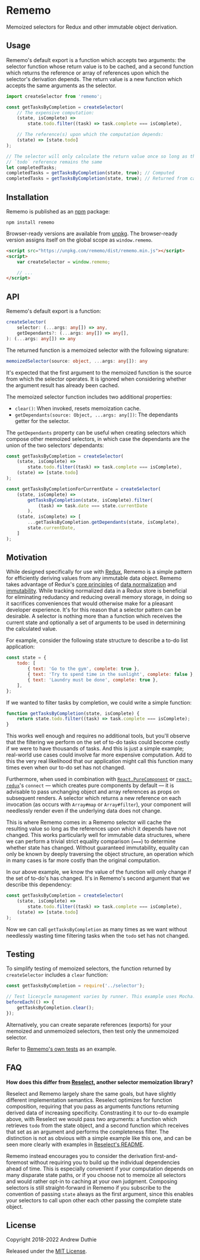 # Rememo

Memoized selectors for Redux and other immutable object derivation.

## Usage

Rememo's default export is a function which accepts two arguments: the selector function whose return value is to be cached, and a second function which returns the reference or array of references upon which the selector's derivation depends. The return value is a new function which accepts the same arguments as the selector.

```js
import createSelector from 'rememo';

const getTasksByCompletion = createSelector(
	// The expensive computation:
	(state, isComplete) =>
		state.todo.filter((task) => task.complete === isComplete),

	// The reference(s) upon which the computation depends:
	(state) => [state.todo]
);

// The selector will only calculate the return value once so long as the state
// `todo` reference remains the same
let completedTasks;
completedTasks = getTasksByCompletion(state, true); // Computed
completedTasks = getTasksByCompletion(state, true); // Returned from cache
```

## Installation

Rememo is published as an [npm](https://www.npmjs.com/) package:

```
npm install rememo
```

Browser-ready versions are available from [unpkg](https://unpkg.com/rememo/dist/rememo.min.js). The browser-ready version assigns itself on the global scope as `window.rememo`.

```html
<script src="https://unpkg.com/rememo/dist/rememo.min.js"></script>
<script>
	var createSelector = window.rememo;

	// ...
</script>
```

## API

Rememo's default export is a function:

```typescript
createSelector(
	selector: (...args: any[]) => any,
	getDependants?: (...args: any[]) => any[],
): (...args: any[]) => any
```

The returned function is a memoized selector with the following signature:

```typescript
memoizedSelector(source: object, ...args: any[]): any
```

It's expected that the first argument to the memoized function is the source from which the selector operates. It is ignored when considering whether the argument result has already been cached.

The memoized selector function includes two additional properties:

- `clear()`: When invoked, resets memoization cache.
- `getDependants(source: Object, ...args: any[])`: The dependants getter for the selector.

The `getDependants` property can be useful when creating selectors which compose other memoized selectors, in which case the dependants are the union of the two selectors' dependants:

```js
const getTasksByCompletion = createSelector(
	(state, isComplete) =>
		state.todo.filter((task) => task.complete === isComplete),
	(state) => [state.todo]
);

const getTasksByCompletionForCurrentDate = createSelector(
	(state, isComplete) =>
		getTasksByCompletion(state, isComplete).filter(
			(task) => task.date === state.currentDate
		),
	(state, isComplete) => [
		...getTasksByCompletion.getDependants(state, isComplete),
		state.currentDate,
	]
);
```

## Motivation

While designed specifically for use with [Redux](http://redux.js.org/), Rememo is a simple pattern for efficiently deriving values from any immutable data object. Rememo takes advantage of Redux's [core principles](http://redux.js.org/docs/introduction/ThreePrinciples.html) of [data normalization](http://redux.js.org/docs/recipes/reducers/NormalizingStateShape.html) and [immutability](http://redux.js.org/docs/faq/ImmutableData.html). While tracking normalized data in a Redux store is beneficial for eliminating redudancy and reducing overall memory storage, in doing so it sacrifices conveniences that would otherwise make for a pleasant developer experience. It's for this reason that a selector pattern can be desirable. A selector is nothing more than a function which receives the current state and optionally a set of arguments to be used in determining the calculated value.

For example, consider the following state structure to describe a to-do list application:

```js
const state = {
	todo: [
		{ text: 'Go to the gym', complete: true },
		{ text: 'Try to spend time in the sunlight', complete: false },
		{ text: 'Laundry must be done', complete: true },
	],
};
```

If we wanted to filter tasks by completion, we could write a simple function:

```js
function getTasksByCompletion(state, isComplete) {
	return state.todo.filter((task) => task.complete === isComplete);
}
```

This works well enough and requires no additional tools, but you'll observe that the filtering we perform on the set of to-do tasks could become costly if we were to have thousands of tasks. And this is just a simple example; real-world use cases could involve far more expensive computation. Add to this the very real likelihood that our application might call this function many times even when our to-do set has not changed.

Furthermore, when used in combination with [`React.PureComponent`](https://reactjs.org/docs/react-api.html#reactpurecomponent) or [`react-redux`](https://github.com/reactjs/react-redux)'s `connect` — which creates pure components by default — it is advisable to pass unchanging object and array references as props on subsequent renders. A selector which returns a new reference on each invocation (as occurs with `Array#map` or `Array#filter`), your component will needlessly render even if the underlying data does not change.

This is where Rememo comes in: a Rememo selector will cache the resulting value so long as the references upon which it depends have not changed. This works particularly well for immutable data structures, where we can perform a trivial strict equality comparison (`===`) to determine whether state has changed. Without guaranteed immutability, equality can only be known by deeply traversing the object structure, an operation which in many cases is far more costly than the original computation.

In our above example, we know the value of the function will only change if the set of to-do's has changed. It's in Rememo's second argument that we describe this dependency:

```js
const getTasksByCompletion = createSelector(
	(state, isComplete) =>
		state.todo.filter((task) => task.complete === isComplete),
	(state) => [state.todo]
);
```

Now we can call `getTasksByCompletion` as many times as we want without needlessly wasting time filtering tasks when the `todo` set has not changed.

## Testing

To simplify testing of memoized selectors, the function returned by `createSelector` includes a `clear` function:

```js
const getTasksByCompletion = require('../selector');

// Test licecycle management varies by runner. This example uses Mocha.
beforeEach(() => {
	getTasksByCompletion.clear();
});
```

Alternatively, you can create separate references (exports) for your memoized and unmemoized selectors, then test only the unmemoized selector.

Refer to [Rememo's own tests](https://github.com/aduth/rememo/tree/master/test/rememo.js) as an example.

## FAQ

**How does this differ from [Reselect](https://github.com/reactjs/reselect), another selector memoization library?**

Reselect and Rememo largely share the same goals, but have slightly different implementation semantics. Reselect optimizes for function composition, requiring that you pass as arguments functions returning derived data of increasing specificity. Constrasting it to our to-do example above, with Reselect we would pass two arguments: a function which retrieves `todo` from the state object, and a second function which receives that set as an argument and performs the completeness filter. The distinction is not as obvious with a simple example like this one, and can be seen more clearly with examples in [Reselect's README](https://github.com/reactjs/reselect#readme).

Rememo instead encourages you to consider the derivation first-and-foremost without requiring you to build up the individual dependencies ahead of time. This is especially convenient if your computation depends on many disparate state paths, or if you choose not to memoize all selectors and would rather opt-in to caching at your own judgment. Composing selectors is still straight-forward in Rememo if you subscribe to the convention of passing `state` always as the first argument, since this enables your selectors to call upon other each other passing the complete state object.

## License

Copyright 2018-2022 Andrew Duthie

Released under the [MIT License](https://github.com/aduth/rememo/tree/master/LICENSE.md).
